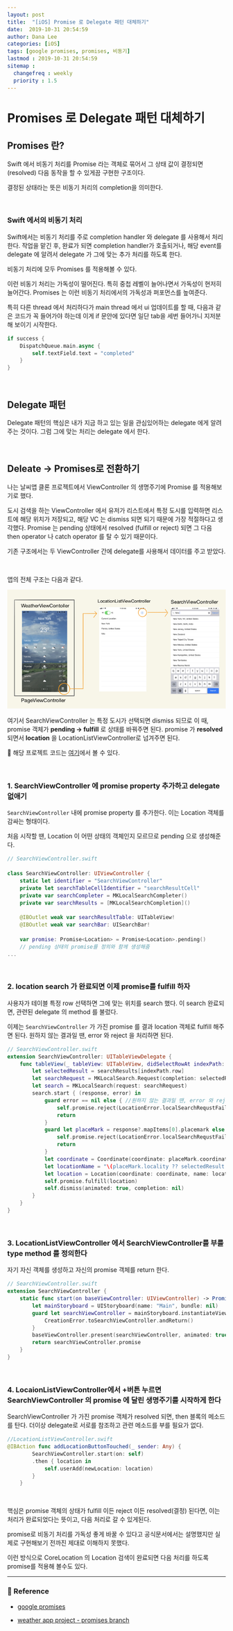 ```yaml
---
layout: post
title:  "[iOS] Promise 로 Delegate 패턴 대체하기"
date:  2019-10-31 20:54:59
author: Dana Lee
categories: [iOS]
tags: [google promises, promises, 비동기]
lastmod : 2019-10-31 20:54:59
sitemap :
  changefreq : weekly
  priority : 1.5
---
```


# Promises 로 Delegate 패턴 대체하기

## Promises 란?

Swift 에서 비동기 처리를 Promise 라는 객체로 묶어서 그 상태 값이 결정되면(resolved) 다음 동작을 할 수 있게끔 구현한 구조이다. 

결정된 상태라는 뜻은 비동기 처리의 completion을 의미한다.

&nbsp;

### Swift 에서의 비동기 처리

Swift에서는 비동기 처리를 주로 completion handler 와 delegate 를 사용해서 처리한다. 작업을 맡긴 후, 완료가 되면 completion handler가 호출되거나, 해당 event를 delegate 에 알려서 delegate 가 그에 맞는 추가 처리를 하도록 한다.

비동기 처리에 모두 Promises 를 적용해볼 수 있다.

이런 비동기 처리는 가독성이 떨어진다. 특히  중첩 레벨이 늘어나면서 가독성이 현저히 늘어간다. Promises 는 이런 비동기 처리에서의 가독성과 퍼포먼스를 높여준다.

특히 다른 thread 에서 처리하다가 main thread 에서 ui 업데이트를 할 때, 다음과 같은 코드가 꼭 들어가야 하는데 이게 if 문안에 있다면 일단 tab을 세번 들어가니 지저분해 보이기 시작한다.

```swift
if success {
	DispatchQueue.main.async {
		self.textField.text = "completed"
	}
}
```

&nbsp;

## Delegate 패턴

Delegate 패턴의 핵심은 내가 지금 하고 있는 일을 관심있어하는 delegate 에게 알려주는 것이다. 그럼 그에 맞는 처리는 delegate 에서 한다.

&nbsp;

## Deleate -> Promises로 전환하기

나는 날씨앱 클론 프로젝트에서 ViewController 의 생명주기에 Promise 를 적용해보기로 했다.

도시 검색을 하는 ViewController 에서 유저가 리스트에서 특정 도시를 입력하면 리스트에 해당 위치가 저장되고, 해당 VC 는 dismiss 되면 되기 때문에 가장 적절하다고 생각했다. Promise 는 pending 상태에서 resolved (fulfill or reject) 되면 그 다음 then operator 나 catch operator 를 탈 수 있기 때문이다.

기존 구조에서는 두 ViewController 간에 delegate를 사용해서 데이터를 주고 받았다.

&nbsp;

앱의 전체 구조는 다음과 같다.

![](https://github.com/daheenallwhite/WeatherApp/raw/master/images/implementation-1.jpeg)

여기서 SearchViewController 는 특정 도시가 선택되면 dismiss 되므로 이 때, promise 객체가 **pending → fulfill** 로 상태를 바꿔주면 된다. promise 가 **resolved** 되면서 **location** 을 LocationListViewController로 넘겨주면 된다.

🔗 해당 프로젝트 코드는 [여기](https://github.com/daheenallwhite/WeatherApp/tree/promises)에서 볼 수 있다. 

&nbsp;

### 1. SearchViewController 에 promise property 추가하고 delegate 없애기

`SearchViewController` 내에 promise property 를 추가한다. 이는 Location 객체를 감싸는 형태이다. 

처음 시작할 땐, Location 이 어떤 상태의 객체인지 모르므로 pending 으로 생성해준다.

```swift
// SearchViewController.swift

class SearchViewController: UIViewController {
    static let identifier = "SearchViewController" 
    private let searchTableCellIdentifier = "searchResultCell"
    private var searchCompleter = MKLocalSearchCompleter()
    private var searchResults = [MKLocalSearchCompletion]()
    
    @IBOutlet weak var searchResultTable: UITableView!
    @IBOutlet weak var searchBar: UISearchBar!

    var promise: Promise<Location> = Promise<Location>.pending() 
  	// pending 상태의 promise를 정의와 함께 생성해줌
...
```

&nbsp;

### 2. location search 가 완료되면 이제 promise를 fulfill 하자

사용자가 테이블 특정 row 선택하면 그에 맞는 위치를 search 했다. 이 search 완료되면, 관련된 delegate 의 method 를 불렀다. 

이제는 `SearchViewController` 가 가진 promise 를 결과 location 객체로 fulfill 해주면 된다. 원하지 않는 결과일 땐, error 와 reject 을 처리하면 된다.

```swift
// SearchViewController.swift
extension SearchViewController: UITableViewDelegate {
    func tableView(_ tableView: UITableView, didSelectRowAt indexPath: IndexPath) {
        let selectedResult = searchResults[indexPath.row]
        let searchRequest = MKLocalSearch.Request(completion: selectedResult)
        let search = MKLocalSearch(request: searchRequest)
        search.start { (response, error) in
            guard error == nil else { //원하지 않는 결과일 땐, error 와 reject 을 처리하면 됨
                self.promise.reject(LocationError.localSearchRequstFail)
                return
            }
            guard let placeMark = response?.mapItems[0].placemark else {
                self.promise.reject(LocationError.localSearchRequstFail) 
                return
            }
            let coordinate = Coordinate(coordinate: placeMark.coordinate)
            let locationName = "\(placeMark.locality ?? selectedResult.title)"
            let location = Location(coordinate: coordinate, name: locationName)
            self.promise.fulfill(location)
            self.dismiss(animated: true, completion: nil)
        }
    }
}
```

&nbsp;

### 3. LocationListViewController 에서 SearchViewController를 부를 type method 를 정의한다

자기 자신 객체를 생성하고 자신의 promise 객체를 return 한다.

```swift
// SearchViewController.swift
extension SearchViewController {
    static func start(on baseViewController: UIViewController) -> Promise<Location> {
        let mainStoryboard = UIStoryboard(name: "Main", bundle: nil)
        guard let searchViewController = mainStoryboard.instantiateViewController(withIdentifier: SearchViewController.identifier) as? SearchViewController else {
            CreationError.toSearchViewController.andReturn()
        }
        baseViewController.present(searchViewController, animated: true, completion: nil)
        return searchViewController.promise
    }
}
```

&nbsp;

### 4. LocaionListViewController에서 +버튼 누르면 SearchViewController 의 promise 에 달린 생명주기를 시작하게 한다

SearchViewController 가 가진 promise 객체가 resolved 되면, then 블록의 메소드를 탄다. 더이상 delegate로 서로를 참조하고 관련 메소드를 부를 필요가 없다. 

```swift
//LocationListViewController.swift
@IBAction func addLocationButtonTouched(_ sender: Any) {
        SearchViewController.start(on: self)
        .then { location in
            self.userAdd(newLocation: location)
        }
    }
```

&nbsp;

핵심은 promise 객체의 상태가 fulfill 이든 reject 이든 resolved(결정) 된다면, 이는 처리가 완료되었다는 뜻이고, 다음 처리로 갈 수 있게된다. 

promise로 비동기 처리를 가독성 좋게 바꿀 수 있다고 공식문서에서는 설명했지만 실제로 구현해보기 전까진 제대로 이해하지 못했다.

이런 방식으로 CoreLocation 의 Location 검색이 완료되면 다음 처리를 하도록 promise를 적용해 볼수도 있다.



---

### 📌 Reference

- [google promises](https://github.com/google/promises)

- [weather app project - promises branch](https://github.com/daheenallwhite/WeatherApp/tree/promises)

  